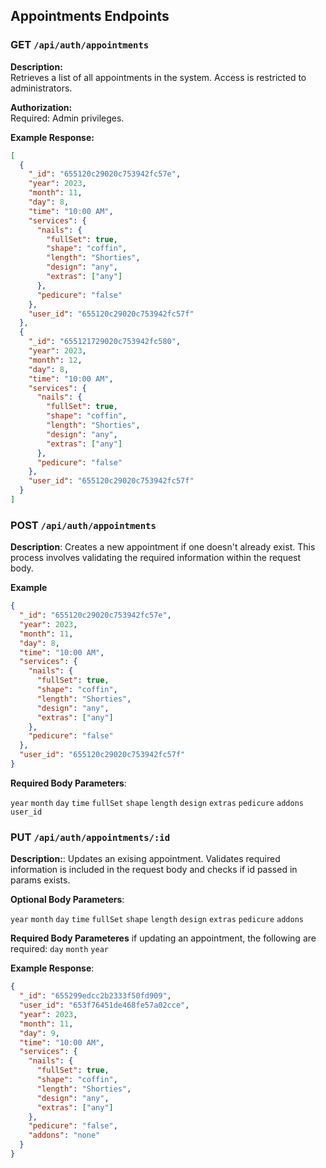 ## Appointments Endpoints

### GET `/api/auth/appointments`

**Description:**  
Retrieves a list of all appointments in the system. Access is restricted to administrators.

**Authorization:**  
Required: Admin privileges.

**Example Response:**

```json
[
  {
    "_id": "655120c29020c753942fc57e",
    "year": 2023,
    "month": 11,
    "day": 8,
    "time": "10:00 AM",
    "services": {
      "nails": {
        "fullSet": true,
        "shape": "coffin",
        "length": "Shorties",
        "design": "any",
        "extras": ["any"]
      },
      "pedicure": "false"
    },
    "user_id": "655120c29020c753942fc57f"
  },
  {
    "_id": "655121729020c753942fc580",
    "year": 2023,
    "month": 12,
    "day": 8,
    "time": "10:00 AM",
    "services": {
      "nails": {
        "fullSet": true,
        "shape": "coffin",
        "length": "Shorties",
        "design": "any",
        "extras": ["any"]
      },
      "pedicure": "false"
    },
    "user_id": "655120c29020c753942fc57f"
  }
]
```

### POST `/api/auth/appointments`

**Description**:
Creates a new appointment if one doesn't already exist. This process involves validating the required information within the request body.

**Example**

```json
{
  "_id": "655120c29020c753942fc57e",
  "year": 2023,
  "month": 11,
  "day": 8,
  "time": "10:00 AM",
  "services": {
    "nails": {
      "fullSet": true,
      "shape": "coffin",
      "length": "Shorties",
      "design": "any",
      "extras": ["any"]
    },
    "pedicure": "false"
  },
  "user_id": "655120c29020c753942fc57f"
}
```

**Required Body Parameters**:

`year`
`month`
`day`
`time`
`fullSet`
`shape`
`length`
`design`
`extras`
`pedicure`
`addons`
`user_id`

### PUT `/api/auth/appointments/:id`

**Description:**:
Updates an exising appointment. Validates required information is included in the request body and checks if id passed in params exists.

**Optional Body Parameters**:

`year`
`month`
`day`
`time`
`fullSet`
`shape`
`length`
`design`
`extras`
`pedicure`
`addons`

**Required Body Parameteres**
if updating an appointment, the following are required: 
`day`
`month`
`year`

**Example Response**:

```json
{
  "_id": "655299edcc2b2333f50fd909",
  "user_id": "653f76451de468fe57a02cce",
  "year": 2023,
  "month": 11,
  "day": 9,
  "time": "10:00 AM",
  "services": {
    "nails": {
      "fullSet": true,
      "shape": "coffin",
      "length": "Shorties",
      "design": "any",
      "extras": ["any"]
    },
    "pedicure": "false",
    "addons": "none"
  }
}
```
